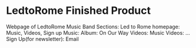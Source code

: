 # LedtoRome Finished Product
Webpage of LedtoRome Music Band
Sections:
Led to Rome homepage: Music, Videos, Sign up
Music: Album: On Our Way
Videos: Music Videos: ...
Sign Up(for newsletter): Email 
